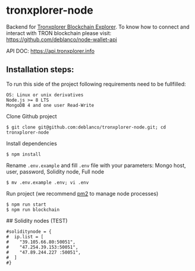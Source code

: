 # tronxplorer-node

Backend for [Tronxplorer Blockchain Explorer](https://github.com/deblanco/TronXplorer). To know how to connect and interact with TRON blockchain please visit: https://github.com/deblanco/node-wallet-api

API DOC: https://api.tronxplorer.info

## Installation steps:

To run this side of the project following requirements need to be fullfilled:
```
OS: Linux or unix derivatives
Node.js >= 8 LTS
MongoDB 4 and one user Read-Write
```

Clone Github project
```
$ git clone git@github.com:deblanco/tronxplorer-node.git; cd tronxplorer-node
```

Install dependencies 
```
$ npm install
```

Rename ```.env.example``` and fill ```.env``` file with your parameters: Mongo host, user, password, Solidity node, Full node
```
$ mv .env.example .env; vi .env
```

Run project (we recommend [pm2](https://github.com/Unitech/pm2) to manage node processes)
```
$ npm run start
$ npm run blockchain
```

## Solidity nodes (TEST)

```
#soliditynode = {
#  ip.list = [
#    "39.105.66.80:50051",
#    "47.254.39.153:50051",
#    "47.89.244.227 :50051",
#  ]
#}
```
